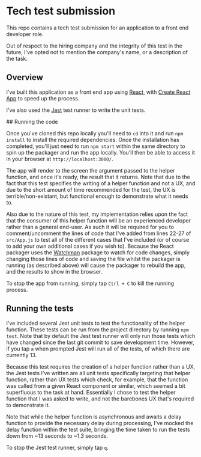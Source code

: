# Tech test submission

This repo contains a tech test submission for an application to a front end developer role.

Out of respect to the hiring company and the integrity of this test in the future, I've opted not to mention the company's name, or a description of the task.

## Overview

I've built this application as a front end app using [React](https://reactjs.org/), with [Create React App](https://create-react-app.dev/) to speed up the process.

I've also used the [Jest](https://jestjs.io/) test runner to write the unit tests.


## Running the code

Once you've cloned this repo locally you'll need to `cd` into it and run `npm install` to install the required dependencies. Once the installation has completed, you'll just need to run `npm start` within the same directory to spin up the packager and run the app locally. You'll then be able to access it in your browser at `http://localhost:3000/`.

The app will render to the screen the argument passed to the helper function, and once it's ready, the result that it returns. Note that due to the fact that this test specifies the writing of a helper function and not a UX, and due to the short amount of time recommended for the test, the UX is terrible/non-existant, but functional enough to demonstrate what it needs to.

Also due to the nature of this test, my implementation relies upon the fact that the consumer of this helper function will be an experienced developer rather than a general end-user. As such it will be required for you to comment/uncomment the lines of code that I've added from lines 22-27 of `src/App.js` to test all of the different cases that I've included (or of course to add your own additional cases if you wish to). Because the React packager uses the [Watchman](https://facebook.github.io/watchman/) package to watch for code changes, simply changing those lines of code and saving the file whilst the packager is running (as described above) will cause the packager to rebuild the app, and the results to show in the browser.

To stop the app from running, simply tap `Ctrl + C` to kill the running process.

## Running the tests

I've included several Jest unit tests to test the functionality of the helper function. These tests can be run from the project directory by running `npm test`. Note that by default the Jest test runner will only run those tests which have changed since the last git commit to save development time. However, if you tap `a` when prompted Jest will run all of the tests, of which there are currently 13.

Because this test requires the creation of a helper function rather than a UX, the Jest tests I've written are all unit tests specifically targeting that helper function, rather than UX tests which check, for example, that the function was called from a given React component or similar, which seemed a bit superfluous to the task at hand. Essentially I chose to test the helper function that I was asked to write, and not the barebones UX that's required to demonstrate it.

Note that while the helper function is asynchronous and awaits a delay function to provide the necessary delay during processing, I've mocked the delay function within the test suite, bringing the time taken to run the tests down from ~13 seconds to ~1.3 seconds.

To stop the Jest test runner, simply tap `q`.